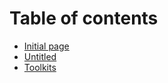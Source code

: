 # Table of contents

* [Initial page](README.md)
* [Untitled](untitled.md)
* [Toolkits](toolkits.md)

